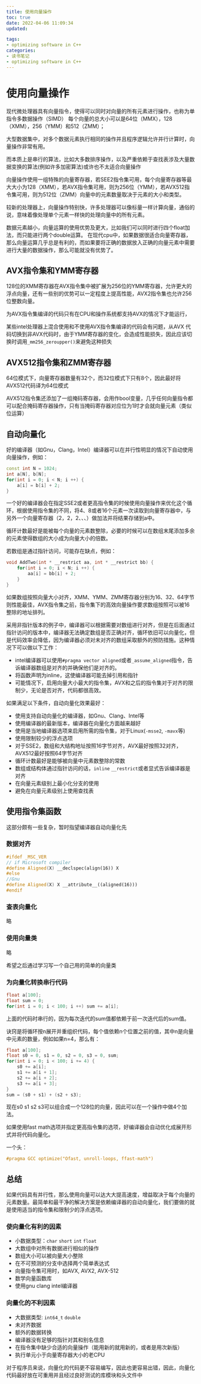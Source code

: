 ```yaml
---
title: 使用向量操作
toc: true
date: 2022-04-06 11:09:34
updated:

tags:
- optimizing software in C++
categories:
- 读书笔记
- optimizing software in C++
---
```


# 使用向量操作

现代微处理器具有向量指令，使得可以同时对向量的所有元素进行操作，也称为单指令多数据操作（SIMD）
每个向量的总大小可以是64位（MMX），128（XMM），256（YMM）和512（ZMM）；

大型数据集中，对多个数据元素执行相同的操作并且程序逻辑允许并行计算时，向量操作非常有用。

而本质上是串行的算法，比如大多数排序操作，以及严重依赖于查找表涉及大量数据变换的算法(例如许多加密算法)或许也不太适合向量操作

向量操作使用一组特殊的向量寄存器，若SEE2指令集可用，每个向量寄存器等最大大小为128（XMM），若AVX指令集可用，则为256位（YMM），若AVX512指令集可用，则为512位（ZMM）向量中的元素数量取决于元素的大小和类型。

较新的处理器上，向量操作特别快，许多处理器可以像标量一样计算向量，通俗的说，意味着像处理单个元素一样快的处理向量中的所有元素。

数据元素越小，向量运算的使用优势及更大，比如我们可以同时进行四个float加法，而只能进行两个double运算。
在现代cpu中，如果数据很适合向量寄存器，那么向量运算几乎总是有利的，而如果要将正确的数据放入正确的向量元素中需要进行大量的数据操作，那么可能就没有优势了。

## AVX指令集和YMM寄存器
128位的XMM寄存器在AVX指令集中被扩展为256位的YMM寄存器，允许更大的浮点向量，还有一些别的优势可以一定程度上提高性能，AVX2指令集也允许256位整数向量。    

为AVX指令集编译的代码只有在CPU和操作系统都支持AVX的情况下才能运行，    

某些intel处理器上混合使用和不使用AVX指令集编译的代码会有问题，从AVX 代码切换到非AVX代码时，由于YMM寄存器的变化，会造成性能损失，因此应该切换时调用`_mm256_zeroupper()`来避免这种损失

## AVX512指令集和ZMM寄存器
64位模式下，向量寄存器数量有32个，而32位模式下只有8个，因此最好将AVX512代码译为64位模式    

AVX512指令集还添加了一组掩码寄存器，会用作bool变量，几乎任何向量指令都可以配合掩码寄存器操作，只有当掩码寄存器对应位为1时才会就向量元素（类似位运算）

## 自动向量化
好的编译器（如Gnu，Clang，Intel）编译器可以在并行性明显的情况下自动使用向量操作，例如：    
```cpp
const int N = 1024;
int a[N], b[N];
for(int i = 0; i < N; i ++) {
    a[i] = b[i] + 2;
}
```

一个好的编译器会在指定SSE2或者更高指令集的时候使用向量操作来优化这个循环，根据使用指令集的不同，将4、8或者16个元素一次读取到向量寄存器中，与另外一个向量寄存器（2，2，2、、、）做加法并将结果存储到a中。

循环计数最好是能被每个向量的元素数整除，必要的时候可以在数组末尾添加多余的元素使得数组的大小成为向量大小的倍数。

若数组是通过指针访问，可能存在缺点，例如：
```cpp
void AddTwo(int * __restrict aa, int * __restrict bb) {
    for(int i = 0; i < N; i ++) {
        aa[i] = bb[i] + 2;
    }
}
```
如果数组按照向量大小对齐，XMM、YMM、ZMM寄存器分别为16、32、64字节则性能最佳，AVX指令集之前，指令集下的高效向量操作要求数组按照可以被16整除的地址排列。


采用非指针版本的例子中，编译器可以根据需要对数组进行对齐，但是在后面通过指针访问的版本中，编译器无法确定数组是否正确对齐，循环依旧可以向量化，但是代码效率会降低，因为编译器必须对未对齐的数组采取额外的预防措施。这种情况下可以做以下工作：
- intel编译器可以使用`#pragma vector aligned`或者`_assume_aligned`指令，告诉编译器数组是对齐的并确保他们是对齐的。
- 将函数声明为inline，这使编译器可能去掉引用和指针
- 可能情况下，启用向量大小最大的指令集，AVX和之后的指令集对于对齐的限制少，无论是否对齐，代码都很高效。

如果满足以下条件，自动向量化效果最好：
- 使用支持自动向量化的编译器，如Gnu、Clang、Intel等
- 使用编译器的最新版本，编译器在向量化方面越来越好
- 使用是当地编译器选项来启用所需的指令集，对于Linux(`-msse2`, `-mavx`等)
- 使用限制较少的浮点选项
- 对于SSE2，数组和大结构地址按照16字节对齐，AVX最好按照32对齐，AVX512最好按照64字节对齐   
- 循环计数最好是能够被向量中元素数整除的常数
- 数组或结构体通过指针访问的话，`inline` `__restrict`或者显式告诉编译器是对齐
- 在向量元素级别上最小化分支的使用
- 避免在向量元素级别上使用查找表


## 使用指令集函数
这部分颇有一些复杂，暂时指望编译器自动向量化先

### 数据对齐
```cpp
#ifdef _MSC_VER
// if Microsoft compiler
#define Aligned(X) __declspec(align(16)) X
#else
//Gnu
#define Aligned(X) X __attribute__((aligned(16)))
#endif
```

### 查表向量化
略
### 使用向量类
略    

希望之后通过学习写一个自己用的简单的向量类


### 为向量化转换串行代码
```cpp
float a[100];
float sum = 0;
for(int i = 0; i < 100; i ++) sum += a[i];
```
上面的代码时串行的，因为每次迭代的sum值都依赖于前一次迭代后的sum值。

诀窍是将循环按n展开并重组织代码，每个值依赖n个位置之前的值，其中n是向量中元素的数量，例如如果n=4，那么有：
```cpp
float a[100];
float s0 = 0, s1 = 0, s2 = 0, s3 = 0, sum;
for(int i = 0; i < 100; i += 4) {
    s0 += a[i];
    s1 += a[i + 1];
    s2 += a[i + 2];
    s3 += a[i + 3];
}
sum = (s0 + s1) + (s2 + s3);
```
现在s0 s1 s2 s3可以组合成一个128位的向量，因此可以在一个操作中做4个加法。

如果使用fast math选项并指定更高指令集的选项，好编译器会自动优化成展开形式并将代码向量化。

一个头：
```cpp
#pragma GCC optimize("Ofast, unroll-loops, ffast-math")
```

## 总结
如果代码具有并行性，那么使用向量可以达大大提高速度，增益取决于每个向量的元素数量。最简单和最干净的解决方案是依赖编译器的自动向量化，我们要做的就是使用适当的指令集和限制少的浮点选项。

### 使向量化有利的因素
- 小数据类型：`char` `short` `int` `float`
- 大数组中对所有数据进行相似的操作
- 数组大小可以被向量大小整除
- 在不可预测的分支中选择两个简单表达式
- 向量指令集可用时，如AVX, AVX2, AVX-512
- 数学向量函数库
- 使用gnu clang intel编译器
### 向量化的不利因素
- 大数据类型: `int64_t` `double`
- 未对齐数据
- 额外的数据转换
- 编译器没有足够的指针对其和别名信息
- 在指令集中缺少合适的向量操作（能用新的就用新的，或者是用次新版）
- 执行单元小于向量寄存器大小的老CPU

对于程序员来说，向量化的代码更不容易编写，因此也更容易出错，因此，向量化代码最好放在可重用并且经过良好测试的库模块和头文件中


<!--more-->